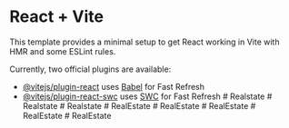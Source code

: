 # React + Vite

This template provides a minimal setup to get React working in Vite with HMR and some ESLint rules.

Currently, two official plugins are available:

- [@vitejs/plugin-react](https://github.com/vitejs/vite-plugin-react/blob/main/packages/plugin-react/README.md) uses [Babel](https://babeljs.io/) for Fast Refresh
- [@vitejs/plugin-react-swc](https://github.com/vitejs/vite-plugin-react-swc) uses [SWC](https://swc.rs/) for Fast Refresh
#   R e a l s t a t e  
 #   R e a l s t a t e  
 #   R e a l s t a t e  
 #   R e a l E s t a t e  
 #   R e a l E s t a t e  
 #   R e a l E s t a t e  
 #   R e a l E s t a t e  
 #   R e a l E s t a t e  
 